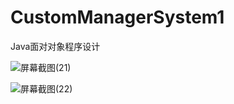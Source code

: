 # CustomManagerSystem1
Java面对对象程序设计










![屏幕截图(21)](https://github.com/2064693012/CustomManagerSystem1/assets/107226088/c234f46d-5805-4a47-942a-7a279e5edb76)





![屏幕截图(22)](https://github.com/2064693012/CustomManagerSystem1/assets/107226088/a5b781e9-5b12-4b51-8804-ed7b6b00f2d6)
